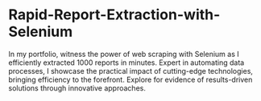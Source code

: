 # Rapid-Report-Extraction-with-Selenium
In my portfolio, witness the power of web scraping with Selenium as I efficiently extracted 1000 reports in minutes. Expert in automating data processes, I showcase the practical impact of cutting-edge technologies, bringing efficiency to the forefront. Explore for evidence of results-driven solutions through innovative approaches.
